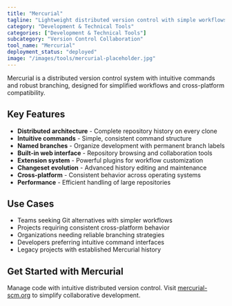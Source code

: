 ```yaml
---
title: "Mercurial"
tagline: "Lightweight distributed version control with simple workflows"
category: "Development & Technical Tools"
categories: ["Development & Technical Tools"]
subcategory: "Version Control Collaboration"
tool_name: "Mercurial"
deployment_status: "deployed"
image: "/images/tools/mercurial-placeholder.jpg"
---
```

Mercurial is a distributed version control system with intuitive commands and robust branching, designed for simplified workflows and cross-platform compatibility.

## Key Features

- **Distributed architecture** - Complete repository history on every clone
- **Intuitive commands** - Simple, consistent command structure
- **Named branches** - Organize development with permanent branch labels
- **Built-in web interface** - Repository browsing and collaboration tools
- **Extension system** - Powerful plugins for workflow customization
- **Changeset evolution** - Advanced history editing and maintenance
- **Cross-platform** - Consistent behavior across operating systems
- **Performance** - Efficient handling of large repositories

## Use Cases

- Teams seeking Git alternatives with simpler workflows
- Projects requiring consistent cross-platform behavior
- Organizations needing reliable branching strategies
- Developers preferring intuitive command interfaces
- Legacy projects with established Mercurial history

## Get Started with Mercurial

Manage code with intuitive distributed version control. Visit [mercurial-scm.org](https://www.mercurial-scm.org) to simplify collaborative development.